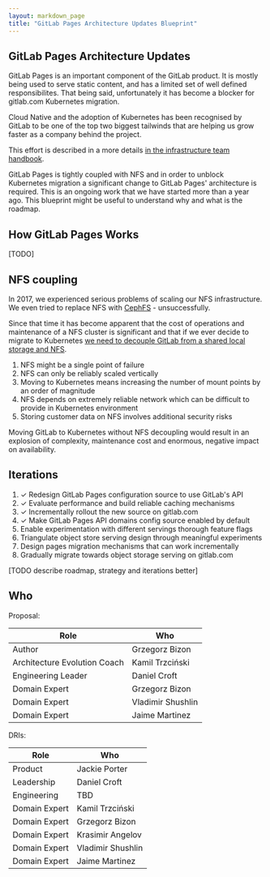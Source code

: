 ```yaml
---
layout: markdown_page
title: "GitLab Pages Architecture Updates Blueprint"
---
```


## GitLab Pages Architecture Updates

GitLab Pages is an important component of the GitLab product. It is mostly
being used to serve static content, and has a limited set of well defined
responsibilites. That being said, unfortunately it has become a blocker for
gitlab.com Kubernetes migration.

Cloud Native and the adoption of Kubernetes has been recognised by GitLab to be
one of the top two biggest tailwinds that are helping us grow faster as a
company behind the project.

This effort is described in a more details [in the infrastructure team
handbook](/handbook/engineering/infrastructure/production/kubernetes/gitlab-com/).

GitLab Pages is tightly coupled with NFS and in order to unblock Kubernetes
migration a significant change to GitLab Pages' architecture is required. This
is an ongoing work that we have started more than a year ago. This blueprint
might be useful to understand why and what is the roadmap.

## How GitLab Pages Works

[TODO]

## NFS coupling

In 2017, we experienced serious problems of scaling our NFS infrastructure. We
even tried to replace NFS with
[CephFS](https://docs.ceph.com/docs/master/cephfs/) - unsuccessfully.

Since that time it has become apparent that the cost of operations and
maintenance of a NFS cluster is significant and that if we ever decide to
migrate to Kubernetes [we need to decouple GitLab from a shared local storage
and
NFS](https://gitlab.com/gitlab-org/gitlab-pages/-/issues/426#note_375646396).

1. NFS might be a single point of failure
1. NFS can only be reliably scaled vertically
1. Moving to Kubernetes means increasing the number of mount points by an order
   of magnitude
1. NFS depends on extremely reliable network which can be difficult to provide
   in Kubernetes environment
1. Storing customer data on NFS involves additional security risks

Moving GitLab to Kubernetes without NFS decoupling would result in an explosion
of complexity, maintenance cost and enormous, negative impact on availability.

## Iterations

1. ✓ Redesign GitLab Pages configuration source to use GitLab's API
1. ✓ Evaluate performance and build reliable caching mechanisms
1. ✓ Incrementally rollout the new source on gitlab.com
1. ✓ Make GitLab Pages API domains config source enabled by default
1. Enable experimentation with different servings thorough feature flags
1. Triangulate object store serving design through meaningful experiments
1. Design pages migration mechanisms that can work incrementally
1. Gradually migrate towards object storage serving on gitlab.com

[TODO describe roadmap, strategy and iterations better]

## Who

Proposal:

| Role                         | Who
|------------------------------|-------------------------|
| Author                       |     Grzegorz Bizon      |
| Architecture Evolution Coach |     Kamil Trzciński     |
| Engineering Leader           |      Daniel Croft       |
| Domain Expert                |     Grzegorz Bizon      |
| Domain Expert                |    Vladimir Shushlin    |
| Domain Expert                |     Jaime Martinez      |

DRIs:

| Role                         | Who
|------------------------------|------------------------|
| Product                      |      Jackie Porter     |
| Leadership                   |      Daniel Croft      |
| Engineering                  |           TBD          |
| Domain Expert                |     Kamil Trzciński    |
| Domain Expert                |     Grzegorz Bizon     |
| Domain Expert                |     Krasimir Angelov   |
| Domain Expert                |    Vladimir Shushlin    |
| Domain Expert                |     Jaime Martinez      |

